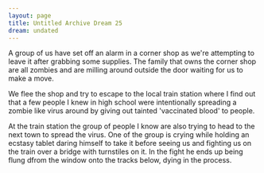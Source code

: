 ```yaml
---
layout: page
title: Untitled Archive Dream 25
dream: undated
---
```


A group of us have set off an alarm in a corner shop as we're attempting to leave it after grabbing some supplies. The family that owns the corner shop are all zombies and are milling around outside the door waiting for us to make a move.

We flee the shop and try to escape to the local train station where I find out that a few people I knew in high school <!-- JR RM --> were intentionally spreading a zombie like virus around by giving out tainted 'vaccinated blood' to people.

At the train station the group of people I know are also trying to head to the next town to spread the virus. One of the group is crying while holding an ecstasy tablet daring himself to take it before seeing us and fighting us on the train over a bridge with turnstiles on it. In the fight he ends up being flung dfrom the window onto the tracks below, dying in the process.